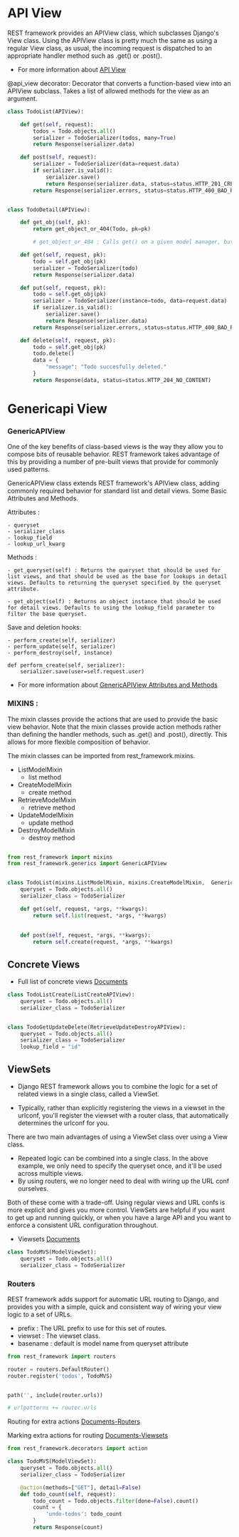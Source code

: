 
# API View 

REST framework provides an APIView class, which subclasses Django's View class. Using the APIView class is pretty much the same as using a regular View class, as usual, the incoming request is dispatched to an appropriate handler method such as .get() or .post(). 

- For more information about [API View](https://www.django-rest-framework.org/api-guide/views/#class-based-views)

@api_view decorator: 
    Decorator that converts a function-based view into an APIView subclass.
    Takes a list of allowed methods for the view as an argument.

```python
class TodoList(APIView):

    def get(self, request):
        todos = Todo.objects.all()
        serializer = TodoSerializer(todos, many=True)
        return Response(serializer.data)

    def post(self, request):
        serializer = TodoSerializer(data=request.data)
        if serializer.is_valid():
            serializer.save()
            return Response(serializer.data, status=status.HTTP_201_CREATED)
        return Response(serializer.errors, status=status.HTTP_400_BAD_REQUEST)


class TodoDetail(APIView):

    def get_obj(self, pk):
        return get_object_or_404(Todo, pk=pk)

        # get_object_or_404 : Calls get() on a given model manager, but it raises Http404 instead of the model’s DoesNotExist exception.

    def get(self, request, pk):
        todo = self.get_obj(pk)
        serializer = TodoSerializer(todo)
        return Response(serializer.data)

    def put(self, request, pk):
        todo = self.get_obj(pk)
        serializer = TodoSerializer(instance=todo, data=request.data)
        if serializer.is_valid():
            serializer.save()
            return Response(serializer.data)
        return Response(serializer.errors, status=status.HTTP_400_BAD_REQUEST)

    def delete(self, request, pk):
        todo = self.get_obj(pk)
        todo.delete()
        data = {
            "message": "Todo succesfully deleted."
        }
        return Response(data, status=status.HTTP_204_NO_CONTENT)
```

# Genericapi View 

### GenericAPIView
One of the key benefits of class-based views is the way they allow you to compose bits of reusable behavior. REST framework takes advantage of this by providing a number of pre-built views that provide for commonly used patterns.

GenericAPIView class extends REST framework's APIView class, adding commonly required behavior for standard list and detail views. Some Basic Attributes and Methods.



Attributes :

    - queryset
    - serializer_class
    - lookup_field
    - lookup_url_kwarg

Methods :

    - get_queryset(self) : Returns the queryset that should be used for list views, and that should be used as the base for lookups in detail views. Defaults to returning the queryset specified by the queryset attribute.

    - get_object(self) : Returns an object instance that should be used for detail views. Defaults to using the lookup_field parameter to filter the base queryset.

Save and deletion hooks:

    - perform_create(self, serializer)
    - perform_update(self, serializer)
    - perform_destroy(self, instance)

    def perform_create(self, serializer):
        serializer.save(user=self.request.user)

- For more information about [GenericAPIView Attributes and Methods]( https://www.django-rest-framework.org/api-guide/generic-views/#genericapiview)



### MIXINS : 

The mixin classes provide the actions that are used to provide the basic view behavior. Note that the mixin classes provide action methods rather than defining the handler methods, such as .get() and .post(), directly. This allows for more flexible composition of behavior.

The mixin classes can be imported from rest_framework.mixins.

- ListModelMixin
    - list method
- CreateModelMixin
    - create method
- RetrieveModelMixin
    - retrieve method
- UpdateModelMixin
    - update method
- DestroyModelMixin
    - destroy method

```python

from rest_framework import mixins
from rest_framework.generics import GenericAPIView


class TodoList(mixins.ListModelMixin, mixins.CreateModelMixin,  GenericAPIView):
    queryset = Todo.objects.all()
    serializer_class = TodoSerializer

    def get(self, request, *args, **kwargs):
        return self.list(request, *args, **kwargs)
    
    
    def post(self, request, *args, **kwargs):
        return self.create(request, *args, **kwargs)
```

## Concrete Views 
- Full list of concrete views [Documents]( https://www.django-rest-framework.org/api-guide/generic-views/#concrete-view-classes)


```python
class TodoListCreate(ListCreateAPIView):
    queryset = Todo.objects.all()
    serializer_class = TodoSerializer


class TodoGetUpdateDelete(RetrieveUpdateDestroyAPIView):
    queryset = Todo.objects.all()
    serializer_class = TodoSerializer
    lookup_field = "id"  
```

## ViewSets 

- Django REST framework allows you to combine the logic for a set of related views in a single class, called a ViewSet. 

- Typically, rather than explicitly registering the views in a viewset in the urlconf, you'll register the viewset with a router class, that automatically determines the urlconf for you.

There are two main advantages of using a ViewSet class over using a View class.

 - Repeated logic can be combined into a single class. In the above example, we only need to specify the queryset once, and it'll be used across multiple views.
 - By using routers, we no longer need to deal with wiring up the URL conf ourselves.

Both of these come with a trade-off. Using regular views and URL confs is more explicit and gives you more control. ViewSets are helpful if you want to get up and running quickly, or when you have a large API and you want to enforce a consistent URL configuration throughout.

- Viewsets [Documents]( https://www.django-rest-framework.org/api-guide/viewsets/#api-reference )




```python
class TodoMVS(ModelViewSet):
    queryset = Todo.objects.all()
    serializer_class = TodoSerializer

```

### Routers
REST framework adds support for automatic URL routing to Django, and provides you with a simple, quick and consistent way of wiring your view logic to a set of URLs.
- prefix : The URL prefix to use for this set of routes.
- viewset : The viewset class.
- basename : default is model name from queryset attribute

```python
from rest_framework import routers

router = routers.DefaultRouter()
router.register('todos', TodoMVS)


path('', include(router.urls))

# urlpatterns += router.urls
```

Routing for extra actions  [Documents-Routers]( https://www.django-rest-framework.org/api-guide/routers/#routing-for-extra-actions)

Marking extra actions for routing  [Documents-Viewsets]( https://www.django-rest-framework.org/api-guide/viewsets/#marking-extra-actions-for-routing)

```python
from rest_framework.decorators import action

class TodoMVS(ModelViewSet):
    queryset = Todo.objects.all()
    serializer_class = TodoSerializer

    @action(methods=["GET"], detail=False)
    def todo_count(self, request):
        todo_count = Todo.objects.filter(done=False).count()
        count = {
            'undo-todos': todo_count
        }
        return Response(count)
```
